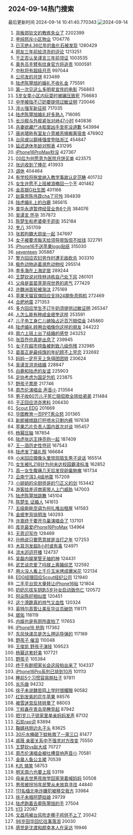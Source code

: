 ## 2024-09-14热门搜索 
最后更新时间 2024-09-14 10:41:40.770343 
![2024-09-14](https://imgs-storage.s3.us-east-005.backblazeb2.com/20240914/2024-09-14.png?versionId=4_z8fbbed132d73df8689c40f13_f110b990b93484503_d20240914_m024140_c005_v0501021_t0006_u01726281700611) 
1. [背叛郑钦文的教练失业了](https://s.weibo.com/weibo?q=%23%E8%83%8C%E5%8F%9B%E9%83%91%E9%92%A6%E6%96%87%E7%9A%84%E6%95%99%E7%BB%83%E5%A4%B1%E4%B8%9A%E4%BA%86%23&t=31&band_rank=1&Refer=top) 2202399
1. [李纯怒斥小区物业](https://s.weibo.com/weibo?q=%23%E6%9D%8E%E7%BA%AF%E6%80%92%E6%96%A5%E5%B0%8F%E5%8C%BA%E7%89%A9%E4%B8%9A%23&t=31&band_rank=1&Refer=top) 1704776
1. [已灭绝4.36亿年的鱼化石被发现](https://s.weibo.com/weibo?q=%23%E5%B7%B2%E7%81%AD%E7%BB%9D4.36%E4%BA%BF%E5%B9%B4%E7%9A%84%E9%B1%BC%E5%8C%96%E7%9F%B3%E8%A2%AB%E5%8F%91%E7%8E%B0%23&t=31&band_rank=2&Refer=top) 1280429
1. [网友三年前给洪尧的评论](https://s.weibo.com/weibo?q=%23%E7%BD%91%E5%8F%8B%E4%B8%89%E5%B9%B4%E5%89%8D%E7%BB%99%E6%B4%AA%E5%B0%A7%E7%9A%84%E8%AF%84%E8%AE%BA%23&t=31&band_rank=18&Refer=top) 1213251
1. [于正否认吴谨言三年前领证](https://s.weibo.com/weibo?q=%23%E4%BA%8E%E6%AD%A3%E5%90%A6%E8%AE%A4%E5%90%B4%E8%B0%A8%E8%A8%80%E4%B8%89%E5%B9%B4%E5%89%8D%E9%A2%86%E8%AF%81%23&t=31&band_rank=4&Refer=top) 1003535
1. [乘务员手臂有纹身官方将追责](https://s.weibo.com/weibo?q=%23%E4%B9%98%E5%8A%A1%E5%91%98%E6%89%8B%E8%87%82%E6%9C%89%E7%BA%B9%E8%BA%AB%E5%AE%98%E6%96%B9%E5%B0%86%E8%BF%BD%E8%B4%A3%23&t=31&band_rank=1&Refer=top) 1000591
1. [中秋将有超级月亮](https://s.weibo.com/weibo?q=%23%E4%B8%AD%E7%A7%8B%E5%B0%86%E6%9C%89%E8%B6%85%E7%BA%A7%E6%9C%88%E4%BA%AE%23&t=31&band_rank=10&Refer=top) 997044
1. [公司发的月饼](https://s.weibo.com/weibo?q=%E5%85%AC%E5%8F%B8%E5%8F%91%E7%9A%84%E6%9C%88%E9%A5%BC&t=31&band_rank=35&Refer=top) 823489
1. [陆虎陈曌旭的婚礼不收礼金](https://s.weibo.com/weibo?q=%23%E9%99%86%E8%99%8E%E9%99%88%E6%9B%8C%E6%97%AD%E7%9A%84%E5%A9%9A%E7%A4%BC%E4%B8%8D%E6%94%B6%E7%A4%BC%E9%87%91%23&t=31&band_rank=6&Refer=top) 775591
1. [第一次见这么多明星宣传的电影](https://s.weibo.com/weibo?q=%23%E7%AC%AC%E4%B8%80%E6%AC%A1%E8%A7%81%E8%BF%99%E4%B9%88%E5%A4%9A%E6%98%8E%E6%98%9F%E5%AE%A3%E4%BC%A0%E7%9A%84%E7%94%B5%E5%BD%B1%23&t=31&band_rank=13&Refer=top) 756883
1. [5岁女童小区内玩耍时被碾压致死](https://s.weibo.com/weibo?q=%235%E5%B2%81%E5%A5%B3%E7%AB%A5%E5%B0%8F%E5%8C%BA%E5%86%85%E7%8E%A9%E8%80%8D%E6%97%B6%E8%A2%AB%E7%A2%BE%E5%8E%8B%E8%87%B4%E6%AD%BB%23&t=31&band_rank=5&Refer=top) 756683
1. [中学被指不订奶要提供过敏证明](https://s.weibo.com/weibo?q=%23%E4%B8%AD%E5%AD%A6%E8%A2%AB%E6%8C%87%E4%B8%8D%E8%AE%A2%E5%A5%B6%E8%A6%81%E6%8F%90%E4%BE%9B%E8%BF%87%E6%95%8F%E8%AF%81%E6%98%8E%23&t=31&band_rank=2&Refer=top) 720046
1. [淬火强军新征程](https://s.weibo.com/weibo?q=%23%E6%B7%AC%E7%81%AB%E5%BC%BA%E5%86%9B%E6%96%B0%E5%BE%81%E7%A8%8B%23&t=31&band_rank=3&Refer=top) 717035
1. [陆虎陈曌旭婚礼好多熟人](https://s.weibo.com/weibo?q=%23%E9%99%86%E8%99%8E%E9%99%88%E6%9B%8C%E6%97%AD%E5%A9%9A%E7%A4%BC%E5%A5%BD%E5%A4%9A%E7%86%9F%E4%BA%BA%23&t=31&band_rank=4&Refer=top) 716095
1. [长沙舰与外舰紧张对峙47小时](https://s.weibo.com/weibo?q=%23%E9%95%BF%E6%B2%99%E8%88%B0%E4%B8%8E%E5%A4%96%E8%88%B0%E7%B4%A7%E5%BC%A0%E5%AF%B9%E5%B3%9947%E5%B0%8F%E6%97%B6%23&t=31&band_rank=6&Refer=top) 640836
1. [杀妻欲藏尸冰柜案凶手至死没道歉](https://s.weibo.com/weibo?q=%23%E6%9D%80%E5%A6%BB%E6%AC%B2%E8%97%8F%E5%B0%B8%E5%86%B0%E6%9F%9C%E6%A1%88%E5%87%B6%E6%89%8B%E8%87%B3%E6%AD%BB%E6%B2%A1%E9%81%93%E6%AD%89%23&t=31&band_rank=5&Refer=top) 543994
1. [唐尚珺称有室友介意被恶搞搬离宿舍](https://s.weibo.com/weibo?q=%23%E5%94%90%E5%B0%9A%E7%8F%BA%E7%A7%B0%E6%9C%89%E5%AE%A4%E5%8F%8B%E4%BB%8B%E6%84%8F%E8%A2%AB%E6%81%B6%E6%90%9E%E6%90%AC%E7%A6%BB%E5%AE%BF%E8%88%8D%23&t=31&band_rank=10&Refer=top) 476902
1. [台风或以巅峰强度登陆浙江](https://s.weibo.com/weibo?q=%23%E5%8F%B0%E9%A3%8E%E6%88%96%E4%BB%A5%E5%B7%85%E5%B3%B0%E5%BC%BA%E5%BA%A6%E7%99%BB%E9%99%86%E6%B5%99%E6%B1%9F%23&t=31&band_rank=4&Refer=top) 454847
1. [延迟退休年龄对照表](https://s.weibo.com/weibo?q=%23%E5%BB%B6%E8%BF%9F%E9%80%80%E4%BC%91%E5%B9%B4%E9%BE%84%E5%AF%B9%E7%85%A7%E8%A1%A8%23&t=31&band_rank=11&Refer=top) 431295
1. [iPhone16ProMax秒没](https://s.weibo.com/weibo?q=%23iPhone16ProMax%E7%A7%92%E6%B2%A1%23&t=31&band_rank=6&Refer=top) 427367
1. [00后为何愿意为医院月饼买单](https://s.weibo.com/weibo?q=%2300%E5%90%8E%E4%B8%BA%E4%BD%95%E6%84%BF%E6%84%8F%E4%B8%BA%E5%8C%BB%E9%99%A2%E6%9C%88%E9%A5%BC%E4%B9%B0%E5%8D%95%23&t=31&band_rank=7&Refer=top) 423575
1. [张远收到了捧花](https://s.weibo.com/weibo?q=%23%E5%BC%A0%E8%BF%9C%E6%94%B6%E5%88%B0%E4%BA%86%E6%8D%A7%E8%8A%B1%23&t=31&band_rank=8&Refer=top) 413933
1. [调休](https://s.weibo.com/weibo?q=%E8%B0%83%E4%BC%91&t=31&band_rank=36&Refer=top) 404464
1. [有学校将拖堂纳入教学事故认定范畴](https://s.weibo.com/weibo?q=%23%E6%9C%89%E5%AD%A6%E6%A0%A1%E5%B0%86%E6%8B%96%E5%A0%82%E7%BA%B3%E5%85%A5%E6%95%99%E5%AD%A6%E4%BA%8B%E6%95%85%E8%AE%A4%E5%AE%9A%E8%8C%83%E7%95%B4%23&t=31&band_rank=10&Refer=top) 401732
1. [女生许愿不上班被浪撤回一个不](https://s.weibo.com/weibo?q=%23%E5%A5%B3%E7%94%9F%E8%AE%B8%E6%84%BF%E4%B8%8D%E4%B8%8A%E7%8F%AD%E8%A2%AB%E6%B5%AA%E6%92%A4%E5%9B%9E%E4%B8%80%E4%B8%AA%E4%B8%8D%23&t=31&band_rank=12&Refer=top) 401462
1. [金高银G社生图](https://s.weibo.com/weibo?q=%23%E9%87%91%E9%AB%98%E9%93%B6G%E7%A4%BE%E7%94%9F%E5%9B%BE%23&t=31&band_rank=12&Refer=top) 401166
1. [赵露思陈伟霆cha了可怜](https://s.weibo.com/weibo?q=%23%E8%B5%B5%E9%9C%B2%E6%80%9D%E9%99%88%E4%BC%9F%E9%9C%86cha%E4%BA%86%E5%8F%AF%E6%80%9C%23&t=31&band_rank=13&Refer=top) 394839
1. [陆虎婚礼上的白鹿](https://s.weibo.com/weibo?q=%23%E9%99%86%E8%99%8E%E5%A9%9A%E7%A4%BC%E4%B8%8A%E7%9A%84%E7%99%BD%E9%B9%BF%23&t=31&band_rank=9&Refer=top) 385615
1. [普华永道暂停经营业务6个月](https://s.weibo.com/weibo?q=%23%E6%99%AE%E5%8D%8E%E6%B0%B8%E9%81%93%E6%9A%82%E5%81%9C%E7%BB%8F%E8%90%A5%E4%B8%9A%E5%8A%A16%E4%B8%AA%E6%9C%88%23&t=31&band_rank=10&Refer=top) 384076
1. [吴谨言 怀孕](https://s.weibo.com/weibo?q=%E5%90%B4%E8%B0%A8%E8%A8%80%20%E6%80%80%E5%AD%95&t=31&band_rank=12&Refer=top) 357872
1. [陈楚生和老婆牵手逛街](https://s.weibo.com/weibo?q=%23%E9%99%88%E6%A5%9A%E7%94%9F%E5%92%8C%E8%80%81%E5%A9%86%E7%89%B5%E6%89%8B%E9%80%9B%E8%A1%97%23&t=31&band_rank=13&Refer=top) 352184
1. [奎八](https://s.weibo.com/weibo?q=%E5%A5%8E%E5%85%AB&t=31&band_rank=13&Refer=top) 351709
1. [张若昀魏大勋坐一起](https://s.weibo.com/weibo?q=%23%E5%BC%A0%E8%8B%A5%E6%98%80%E9%AD%8F%E5%A4%A7%E5%8B%8B%E5%9D%90%E4%B8%80%E8%B5%B7%23&t=31&band_rank=14&Refer=top) 347697
1. [女子被要求每天给领导带饭但不给钱](https://s.weibo.com/weibo?q=%23%E5%A5%B3%E5%AD%90%E8%A2%AB%E8%A6%81%E6%B1%82%E6%AF%8F%E5%A4%A9%E7%BB%99%E9%A2%86%E5%AF%BC%E5%B8%A6%E9%A5%AD%E4%BD%86%E4%B8%8D%E7%BB%99%E9%92%B1%23&t=31&band_rank=15&Refer=top) 322791
1. [iPhone16不送苹果logo贴纸](https://s.weibo.com/weibo?q=%23iPhone16%E4%B8%8D%E9%80%81%E8%8B%B9%E6%9E%9Clogo%E8%B4%B4%E7%BA%B8%23&t=31&band_rank=16&Refer=top) 315030
1. [seventeen](https://s.weibo.com/weibo?q=seventeen&t=31&band_rank=15&Refer=top) 305887
1. [警方回应农妇劳作时遭无故砍杀](https://s.weibo.com/weibo?q=%23%E8%AD%A6%E6%96%B9%E5%9B%9E%E5%BA%94%E5%86%9C%E5%A6%87%E5%8A%B3%E4%BD%9C%E6%97%B6%E9%81%AD%E6%97%A0%E6%95%85%E7%A0%8D%E6%9D%80%23&t=31&band_rank=28&Refer=top) 303310
1. [极危动物追着濒危动物咬](https://s.weibo.com/weibo?q=%23%E6%9E%81%E5%8D%B1%E5%8A%A8%E7%89%A9%E8%BF%BD%E7%9D%80%E6%BF%92%E5%8D%B1%E5%8A%A8%E7%89%A9%E5%92%AC%23&t=31&band_rank=7&Refer=top) 295514
1. [李多海在上海定居](https://s.weibo.com/weibo?q=%23%E6%9D%8E%E5%A4%9A%E6%B5%B7%E5%9C%A8%E4%B8%8A%E6%B5%B7%E5%AE%9A%E5%B1%85%23&t=31&band_rank=16&Refer=top) 289244
1. [王楚钦说对阵林诗栋自己处下风](https://s.weibo.com/weibo?q=%23%E7%8E%8B%E6%A5%9A%E9%92%A6%E8%AF%B4%E5%AF%B9%E9%98%B5%E6%9E%97%E8%AF%97%E6%A0%8B%E8%87%AA%E5%B7%B1%E5%A4%84%E4%B8%8B%E9%A3%8E%23&t=31&band_rank=17&Refer=top) 280101
1. [父母是苗苗芽芽闯世界的底气](https://s.weibo.com/weibo?q=%E7%88%B6%E6%AF%8D%E6%98%AF%E8%8B%97%E8%8B%97%E8%8A%BD%E8%8A%BD%E9%97%AF%E4%B8%96%E7%95%8C%E7%9A%84%E5%BA%95%E6%B0%94&t=31&band_rank=27&Refer=top) 277429
1. [许魏洲首轮被淘汰](https://s.weibo.com/weibo?q=%23%E8%AE%B8%E9%AD%8F%E6%B4%B2%E9%A6%96%E8%BD%AE%E8%A2%AB%E6%B7%98%E6%B1%B0%23&t=31&band_rank=18&Refer=top) 275169
1. [苹果天猫官旗回应支持24期免息购机](https://s.weibo.com/weibo?q=%23%E8%8B%B9%E6%9E%9C%E5%A4%A9%E7%8C%AB%E5%AE%98%E6%97%97%E5%9B%9E%E5%BA%94%E6%94%AF%E6%8C%8124%E6%9C%9F%E5%85%8D%E6%81%AF%E8%B4%AD%E6%9C%BA%23&t=31&band_rank=18&Refer=top) 272469
1. [合肥地震](https://s.weibo.com/weibo?q=%E5%90%88%E8%82%A5%E5%9C%B0%E9%9C%87&t=31&band_rank=19&Refer=top) 271353
1. [多方回应学生不订牛奶须提供过敏证明](https://s.weibo.com/weibo?q=%23%E5%A4%9A%E6%96%B9%E5%9B%9E%E5%BA%94%E5%AD%A6%E7%94%9F%E4%B8%8D%E8%AE%A2%E7%89%9B%E5%A5%B6%E9%A1%BB%E6%8F%90%E4%BE%9B%E8%BF%87%E6%95%8F%E8%AF%81%E6%98%8E%23&t=31&band_rank=19&Refer=top) 265347
1. [人怎么能有种成金珉奎这样](https://s.weibo.com/weibo?q=%E4%BA%BA%E6%80%8E%E4%B9%88%E8%83%BD%E6%9C%89%E7%A7%8D%E6%88%90%E9%87%91%E7%8F%89%E5%A5%8E%E8%BF%99%E6%A0%B7&t=31&band_rank=20&Refer=top) 253591
1. [儿子务工身亡儿媳独占近百万赔偿金](https://s.weibo.com/weibo?q=%23%E5%84%BF%E5%AD%90%E5%8A%A1%E5%B7%A5%E8%BA%AB%E4%BA%A1%E5%84%BF%E5%AA%B3%E7%8B%AC%E5%8D%A0%E8%BF%91%E7%99%BE%E4%B8%87%E8%B5%94%E5%81%BF%E9%87%91%23&t=31&band_rank=25&Refer=top) 245860
1. [陆虎婚礼转圈合唱像你这样的朋友](https://s.weibo.com/weibo?q=%23%E9%99%86%E8%99%8E%E5%A9%9A%E7%A4%BC%E8%BD%AC%E5%9C%88%E5%90%88%E5%94%B1%E5%83%8F%E4%BD%A0%E8%BF%99%E6%A0%B7%E7%9A%84%E6%9C%8B%E5%8F%8B%23&t=31&band_rank=20&Refer=top) 244222
1. [周六上班上出了结婚的感觉](https://s.weibo.com/weibo?q=%E5%91%A8%E5%85%AD%E4%B8%8A%E7%8F%AD%E4%B8%8A%E5%87%BA%E4%BA%86%E7%BB%93%E5%A9%9A%E7%9A%84%E6%84%9F%E8%A7%89&t=31&band_rank=21&Refer=top) 243252
1. [张百乔你真是出息了](https://s.weibo.com/weibo?q=%E5%BC%A0%E7%99%BE%E4%B9%94%E4%BD%A0%E7%9C%9F%E6%98%AF%E5%87%BA%E6%81%AF%E4%BA%86&t=31&band_rank=21&Refer=top) 239945
1. [女子在超市捞鱼被刺致八级伤残](https://s.weibo.com/weibo?q=%23%E5%A5%B3%E5%AD%90%E5%9C%A8%E8%B6%85%E5%B8%82%E6%8D%9E%E9%B1%BC%E8%A2%AB%E5%88%BA%E8%87%B4%E5%85%AB%E7%BA%A7%E4%BC%A4%E6%AE%8B%23&t=31&band_rank=22&Refer=top) 232985
1. [苗苗正是最纯饿的年纪顾不上早恋](https://s.weibo.com/weibo?q=%E8%8B%97%E8%8B%97%E6%AD%A3%E6%98%AF%E6%9C%80%E7%BA%AF%E9%A5%BF%E7%9A%84%E5%B9%B4%E7%BA%AA%E9%A1%BE%E4%B8%8D%E4%B8%8A%E6%97%A9%E6%81%8B&t=31&band_rank=22&Refer=top) 232692
1. [妈妈一定在天上急得团团转](https://s.weibo.com/weibo?q=%23%E5%A6%88%E5%A6%88%E4%B8%80%E5%AE%9A%E5%9C%A8%E5%A4%A9%E4%B8%8A%E6%80%A5%E5%BE%97%E5%9B%A2%E5%9B%A2%E8%BD%AC%23&t=31&band_rank=23&Refer=top) 230624
1. [吴谨言洪尧结婚](https://s.weibo.com/weibo?q=%23%E5%90%B4%E8%B0%A8%E8%A8%80%E6%B4%AA%E5%B0%A7%E7%BB%93%E5%A9%9A%23&t=31&band_rank=23&Refer=top) 228847
1. [白鹿和陆虎的友谊](https://s.weibo.com/weibo?q=%E7%99%BD%E9%B9%BF%E5%92%8C%E9%99%86%E8%99%8E%E7%9A%84%E5%8F%8B%E8%B0%8A&t=31&band_rank=13&Refer=top) 225903
1. [足协考虑为国足包机](https://s.weibo.com/weibo?q=%23%E8%B6%B3%E5%8D%8F%E8%80%83%E8%99%91%E4%B8%BA%E5%9B%BD%E8%B6%B3%E5%8C%85%E6%9C%BA%23&t=31&band_rank=22&Refer=top) 223875
1. [野孩子票房](https://s.weibo.com/weibo?q=%23%E9%87%8E%E5%AD%A9%E5%AD%90%E7%A5%A8%E6%88%BF%23&t=31&band_rank=24&Refer=top) 217746
1. [周杰伦演唱会 声音小](https://s.weibo.com/weibo?q=%E5%91%A8%E6%9D%B0%E4%BC%A6%E6%BC%94%E5%94%B1%E4%BC%9A%20%E5%A3%B0%E9%9F%B3%E5%B0%8F&t=31&band_rank=23&Refer=top) 213564
1. [男子收60万儿子死亡赔偿款全转给弟弟](https://s.weibo.com/weibo?q=%23%E7%94%B7%E5%AD%90%E6%94%B660%E4%B8%87%E5%84%BF%E5%AD%90%E6%AD%BB%E4%BA%A1%E8%B5%94%E5%81%BF%E6%AC%BE%E5%85%A8%E8%BD%AC%E7%BB%99%E5%BC%9F%E5%BC%9F%23&t=31&band_rank=37&Refer=top) 211484
1. [于正回应洪尧黑料](https://s.weibo.com/weibo?q=%23%E4%BA%8E%E6%AD%A3%E5%9B%9E%E5%BA%94%E6%B4%AA%E5%B0%A7%E9%BB%91%E6%96%99%23&t=31&band_rank=26&Refer=top) 206430
1. [Scout EDG](https://s.weibo.com/weibo?q=Scout%20EDG&t=31&band_rank=24&Refer=top) 201669
1. [华图教育一页PPT惹众怒](https://s.weibo.com/weibo?q=%23%E5%8D%8E%E5%9B%BE%E6%95%99%E8%82%B2%E4%B8%80%E9%A1%B5PPT%E6%83%B9%E4%BC%97%E6%80%92%23&t=31&band_rank=26&Refer=top) 201365
1. [新郎被绑路灯杆喷水只剩内裤](https://s.weibo.com/weibo?q=%23%E6%96%B0%E9%83%8E%E8%A2%AB%E7%BB%91%E8%B7%AF%E7%81%AF%E6%9D%86%E5%96%B7%E6%B0%B4%E5%8F%AA%E5%89%A9%E5%86%85%E8%A3%A4%23&t=31&band_rank=26&Refer=top) 197838
1. [苹果芯片负责人国内首次对谈](https://s.weibo.com/weibo?q=%23%E8%8B%B9%E6%9E%9C%E8%8A%AF%E7%89%87%E8%B4%9F%E8%B4%A3%E4%BA%BA%E5%9B%BD%E5%86%85%E9%A6%96%E6%AC%A1%E5%AF%B9%E8%B0%88%23&t=31&band_rank=28&Refer=top) 195457
1. [杨幂压轴](https://s.weibo.com/weibo?q=%E6%9D%A8%E5%B9%82%E5%8E%8B%E8%BD%B4&t=31&band_rank=27&Refer=top) 187854
1. [陆虎张远王铮亮抱一起](https://s.weibo.com/weibo?q=%23%E9%99%86%E8%99%8E%E5%BC%A0%E8%BF%9C%E7%8E%8B%E9%93%AE%E4%BA%AE%E6%8A%B1%E4%B8%80%E8%B5%B7%23&t=31&band_rank=29&Refer=top) 187409
1. [王一涵历史性夺冠](https://s.weibo.com/weibo?q=%E7%8E%8B%E4%B8%80%E6%B6%B5%E5%8E%86%E5%8F%B2%E6%80%A7%E5%A4%BA%E5%86%A0&t=31&band_rank=29&Refer=top) 167543
1. [陆虎发了婚礼照](https://s.weibo.com/weibo?q=%23%E9%99%86%E8%99%8E%E5%8F%91%E4%BA%86%E5%A9%9A%E7%A4%BC%E7%85%A7%23&t=31&band_rank=29&Refer=top) 166684
1. [小米回应摄像头里惊现陌生男子说话](https://s.weibo.com/weibo?q=%23%E5%B0%8F%E7%B1%B3%E5%9B%9E%E5%BA%94%E6%91%84%E5%83%8F%E5%A4%B4%E9%87%8C%E6%83%8A%E7%8E%B0%E9%99%8C%E7%94%9F%E7%94%B7%E5%AD%90%E8%AF%B4%E8%AF%9D%23&t=31&band_rank=15&Refer=top) 165514
1. [女生被扎218针为何未达校园霸凌标准](https://s.weibo.com/weibo?q=%23%E5%A5%B3%E7%94%9F%E8%A2%AB%E6%89%8E218%E9%92%88%E4%B8%BA%E4%BD%95%E6%9C%AA%E8%BE%BE%E6%A0%A1%E5%9B%AD%E9%9C%B8%E5%87%8C%E6%A0%87%E5%87%86%23&t=31&band_rank=39&Refer=top) 162852
1. [高一女生腹痛几天后发现卵巢肿瘤](https://s.weibo.com/weibo?q=%23%E9%AB%98%E4%B8%80%E5%A5%B3%E7%94%9F%E8%85%B9%E7%97%9B%E5%87%A0%E5%A4%A9%E5%90%8E%E5%8F%91%E7%8E%B0%E5%8D%B5%E5%B7%A2%E8%82%BF%E7%98%A4%23&t=31&band_rank=31&Refer=top) 161734
1. [云南宁洱3.4级地震](https://s.weibo.com/weibo?q=%23%E4%BA%91%E5%8D%97%E5%AE%81%E6%B4%B13.4%E7%BA%A7%E5%9C%B0%E9%9C%87%23&t=31&band_rank=1&Refer=top) 157209
1. [小姐姐的伞厨师哥的勺正义的剑](https://s.weibo.com/weibo?q=%23%E5%B0%8F%E5%A7%90%E5%A7%90%E7%9A%84%E4%BC%9E%E5%8E%A8%E5%B8%88%E5%93%A5%E7%9A%84%E5%8B%BA%E6%AD%A3%E4%B9%89%E7%9A%84%E5%89%91%23&t=31&band_rank=10&Refer=top) 153442
1. [游客给差评商家带人上门威胁](https://s.weibo.com/weibo?q=%23%E6%B8%B8%E5%AE%A2%E7%BB%99%E5%B7%AE%E8%AF%84%E5%95%86%E5%AE%B6%E5%B8%A6%E4%BA%BA%E4%B8%8A%E9%97%A8%E5%A8%81%E8%83%81%23&t=31&band_rank=30&Refer=top) 147003
1. [陆虎陈曌旭跳舞](https://s.weibo.com/weibo?q=%23%E9%99%86%E8%99%8E%E9%99%88%E6%9B%8C%E6%97%AD%E8%B7%B3%E8%88%9E%23&t=31&band_rank=32&Refer=top) 145104
1. [陈楚生 证婚人](https://s.weibo.com/weibo?q=%E9%99%88%E6%A5%9A%E7%94%9F%20%E8%AF%81%E5%A9%9A%E4%BA%BA&t=31&band_rank=31&Refer=top) 141613
1. [五级能耗空调为何扎堆出租屋](https://s.weibo.com/weibo?q=%23%E4%BA%94%E7%BA%A7%E8%83%BD%E8%80%97%E7%A9%BA%E8%B0%83%E4%B8%BA%E4%BD%95%E6%89%8E%E5%A0%86%E5%87%BA%E7%A7%9F%E5%B1%8B%23&t=31&band_rank=34&Refer=top) 141583
1. [金珉奎背徐明浩](https://s.weibo.com/weibo?q=%23%E9%87%91%E7%8F%89%E5%A5%8E%E8%83%8C%E5%BE%90%E6%98%8E%E6%B5%A9%23&t=31&band_rank=32&Refer=top) 140293
1. [许嵩终于要开鸟巢演唱会了](https://s.weibo.com/weibo?q=%E8%AE%B8%E5%B5%A9%E7%BB%88%E4%BA%8E%E8%A6%81%E5%BC%80%E9%B8%9F%E5%B7%A2%E6%BC%94%E5%94%B1%E4%BC%9A%E4%BA%86&t=31&band_rank=36&Refer=top) 137101
1. [库克最爱iPhone16ProMax](https://s.weibo.com/weibo?q=%23%E5%BA%93%E5%85%8B%E6%9C%80%E7%88%B1iPhone16ProMax%23&t=31&band_rank=37&Refer=top) 134964
1. [无意识写作](https://s.weibo.com/weibo?q=%E6%97%A0%E6%84%8F%E8%AF%86%E5%86%99%E4%BD%9C&t=31&band_rank=41&Refer=top) 128469
1. [孙杨说只要愿意就是当打之年](https://s.weibo.com/weibo?q=%23%E5%AD%99%E6%9D%A8%E8%AF%B4%E5%8F%AA%E8%A6%81%E6%84%BF%E6%84%8F%E5%B0%B1%E6%98%AF%E5%BD%93%E6%89%93%E4%B9%8B%E5%B9%B4%23&t=31&band_rank=38&Refer=top) 127253
1. [木耳泡发超8小时或有毒](https://s.weibo.com/weibo?q=%23%E6%9C%A8%E8%80%B3%E6%B3%A1%E5%8F%91%E8%B6%858%E5%B0%8F%E6%97%B6%E6%88%96%E6%9C%89%E6%AF%92%23&t=31&band_rank=40&Refer=top) 124971
1. [流水迢迢开播](https://s.weibo.com/weibo?q=%E6%B5%81%E6%B0%B4%E8%BF%A2%E8%BF%A2%E5%BC%80%E6%92%AD&t=31&band_rank=41&Refer=top) 124737
1. [吴磊内娱掌管无袖的神](https://s.weibo.com/weibo?q=%E5%90%B4%E7%A3%8A%E5%86%85%E5%A8%B1%E6%8E%8C%E7%AE%A1%E6%97%A0%E8%A2%96%E7%9A%84%E7%A5%9E&t=31&band_rank=42&Refer=top) 124431
1. [武艺谈恋爱了吗就上离婚综艺](https://s.weibo.com/weibo?q=%E6%AD%A6%E8%89%BA%E8%B0%88%E6%81%8B%E7%88%B1%E4%BA%86%E5%90%97%E5%B0%B1%E4%B8%8A%E7%A6%BB%E5%A9%9A%E7%BB%BC%E8%89%BA&t=31&band_rank=27&Refer=top) 122592
1. [用火没人看上千斤玉米烤成爆米花](https://s.weibo.com/weibo?q=%23%E7%94%A8%E7%81%AB%E6%B2%A1%E4%BA%BA%E7%9C%8B%E4%B8%8A%E5%8D%83%E6%96%A4%E7%8E%89%E7%B1%B3%E7%83%A4%E6%88%90%E7%88%86%E7%B1%B3%E8%8A%B1%23&t=31&band_rank=44&Refer=top) 122134
1. [EDG经理回应Scout经纪公司](https://s.weibo.com/weibo?q=%23EDG%E7%BB%8F%E7%90%86%E5%9B%9E%E5%BA%94Scout%E7%BB%8F%E7%BA%AA%E5%85%AC%E5%8F%B8%23&t=31&band_rank=45&Refer=top) 121940
1. [二手平台现大量转让iPhone16帖](https://s.weibo.com/weibo?q=%23%E4%BA%8C%E6%89%8B%E5%B9%B3%E5%8F%B0%E7%8E%B0%E5%A4%A7%E9%87%8F%E8%BD%AC%E8%AE%A9iPhone16%E5%B8%96%23&t=31&band_rank=46&Refer=top) 121804
1. [奶奶忘拔车钥匙5岁孙女启动致伤亡](https://s.weibo.com/weibo?q=%23%E5%A5%B6%E5%A5%B6%E5%BF%98%E6%8B%94%E8%BD%A6%E9%92%A5%E5%8C%995%E5%B2%81%E5%AD%99%E5%A5%B3%E5%90%AF%E5%8A%A8%E8%87%B4%E4%BC%A4%E4%BA%A1%23&t=31&band_rank=33&Refer=top) 120572
1. [阿朵陈好相似度](https://s.weibo.com/weibo?q=%E9%98%BF%E6%9C%B5%E9%99%88%E5%A5%BD%E7%9B%B8%E4%BC%BC%E5%BA%A6&t=31&band_rank=34&Refer=top) 120451
1. [这个滑跪真的帅气又血性](https://s.weibo.com/weibo?q=%23%E8%BF%99%E4%B8%AA%E6%BB%91%E8%B7%AA%E7%9C%9F%E7%9A%84%E5%B8%85%E6%B0%94%E5%8F%88%E8%A1%80%E6%80%A7%23&t=31&band_rank=43&Refer=top) 120324
1. [英特尔高管让美反华议员破防](https://s.weibo.com/weibo?q=%23%E8%8B%B1%E7%89%B9%E5%B0%94%E9%AB%98%E7%AE%A1%E8%AE%A9%E7%BE%8E%E5%8F%8D%E5%8D%8E%E8%AE%AE%E5%91%98%E7%A0%B4%E9%98%B2%23&t=31&band_rank=28&Refer=top) 118171
1. [珉佑](https://s.weibo.com/weibo?q=%E7%8F%89%E4%BD%91&t=31&band_rank=35&Refer=top) 118119
1. [内娱也是有厕所直拍了](https://s.weibo.com/weibo?q=%E5%86%85%E5%A8%B1%E4%B9%9F%E6%98%AF%E6%9C%89%E5%8E%95%E6%89%80%E7%9B%B4%E6%8B%8D%E4%BA%86&t=31&band_rank=44&Refer=top) 117653
1. [iPhone16 抢购](https://s.weibo.com/weibo?q=iPhone16%20%E6%8A%A2%E8%B4%AD&t=31&band_rank=36&Refer=top) 117362
1. [东风快递员是怎么押运导弹的](https://s.weibo.com/weibo?q=%23%E4%B8%9C%E9%A3%8E%E5%BF%AB%E9%80%92%E5%91%98%E6%98%AF%E6%80%8E%E4%B9%88%E6%8A%BC%E8%BF%90%E5%AF%BC%E5%BC%B9%E7%9A%84%23&t=31&band_rank=45&Refer=top) 117189
1. [野孩子 催泪](https://s.weibo.com/weibo?q=%E9%87%8E%E5%AD%A9%E5%AD%90%20%E5%82%AC%E6%B3%AA&t=31&band_rank=49&Refer=top) 110048
1. [王俊凯 野孩子演技](https://s.weibo.com/weibo?q=%E7%8E%8B%E4%BF%8A%E5%87%AF%20%E9%87%8E%E5%AD%A9%E5%AD%90%E6%BC%94%E6%8A%80&t=31&band_rank=38&Refer=top) 109523
1. [杨幂这套好美](https://s.weibo.com/weibo?q=%E6%9D%A8%E5%B9%82%E8%BF%99%E5%A5%97%E5%A5%BD%E7%BE%8E&t=31&band_rank=39&Refer=top) 107721
1. [野孩子](https://s.weibo.com/weibo?q=%E9%87%8E%E5%AD%A9%E5%AD%90&t=31&band_rank=40&Refer=top) 105384
1. [终于有剧把家长会这段拍出来了](https://s.weibo.com/weibo?q=%E7%BB%88%E4%BA%8E%E6%9C%89%E5%89%A7%E6%8A%8A%E5%AE%B6%E9%95%BF%E4%BC%9A%E8%BF%99%E6%AE%B5%E6%8B%8D%E5%87%BA%E6%9D%A5%E4%BA%86&t=31&band_rank=41&Refer=top) 104337
1. [iPhone16Pro系列已排到10月](https://s.weibo.com/weibo?q=%23iPhone16Pro%E7%B3%BB%E5%88%97%E5%B7%B2%E6%8E%92%E5%88%B010%E6%9C%88%23&t=31&band_rank=42&Refer=top) 101113
1. [睡前5个习惯容易胖肚子](https://s.weibo.com/weibo?q=%23%E7%9D%A1%E5%89%8D5%E4%B8%AA%E4%B9%A0%E6%83%AF%E5%AE%B9%E6%98%93%E8%83%96%E8%82%9A%E5%AD%90%23&t=31&band_rank=43&Refer=top) 97811
1. [长乐曲](https://s.weibo.com/weibo?q=%E9%95%BF%E4%B9%90%E6%9B%B2&t=31&band_rank=44&Refer=top) 94232
1. [徐子未说魏哲鸣上学时很耀眼](https://s.weibo.com/weibo?q=%23%E5%BE%90%E5%AD%90%E6%9C%AA%E8%AF%B4%E9%AD%8F%E5%93%B2%E9%B8%A3%E4%B8%8A%E5%AD%A6%E6%97%B6%E5%BE%88%E8%80%80%E7%9C%BC%23&t=31&band_rank=48&Refer=top) 90582
1. [红到发紫的花牛苹果](https://s.weibo.com/weibo?q=%23%E7%BA%A2%E5%88%B0%E5%8F%91%E7%B4%AB%E7%9A%84%E8%8A%B1%E7%89%9B%E8%8B%B9%E6%9E%9C%23&t=31&band_rank=47&Refer=top) 88576
1. [被雪迷宫反转转晕了](https://s.weibo.com/weibo?q=%E8%A2%AB%E9%9B%AA%E8%BF%B7%E5%AE%AB%E5%8F%8D%E8%BD%AC%E8%BD%AC%E6%99%95%E4%BA%86&t=31&band_rank=45&Refer=top) 88003
1. [丁程鑫在青岛早睡早起](https://s.weibo.com/weibo?q=%23%E4%B8%81%E7%A8%8B%E9%91%AB%E5%9C%A8%E9%9D%92%E5%B2%9B%E6%97%A9%E7%9D%A1%E6%97%A9%E8%B5%B7%23&t=31&band_rank=46&Refer=top) 87942
1. [把1岁儿子锁家里单亲妈妈发声](https://s.weibo.com/weibo?q=%23%E6%8A%8A1%E5%B2%81%E5%84%BF%E5%AD%90%E9%94%81%E5%AE%B6%E9%87%8C%E5%8D%95%E4%BA%B2%E5%A6%88%E5%A6%88%E5%8F%91%E5%A3%B0%23&t=31&band_rank=47&Refer=top) 87132
1. [石凯rap词](https://s.weibo.com/weibo?q=%E7%9F%B3%E5%87%AFrap%E8%AF%8D&t=31&band_rank=49&Refer=top) 83894
1. [鞠婧祎侧边丸子头](https://s.weibo.com/weibo?q=%23%E9%9E%A0%E5%A9%A7%E7%A5%8E%E4%BE%A7%E8%BE%B9%E4%B8%B8%E5%AD%90%E5%A4%B4%23&t=31&band_rank=50&Refer=top) 83625
1. [30斤水桶砸下蚊帐救了一家三口](https://s.weibo.com/weibo?q=%2330%E6%96%A4%E6%B0%B4%E6%A1%B6%E7%A0%B8%E4%B8%8B%E8%9A%8A%E5%B8%90%E6%95%91%E4%BA%86%E4%B8%80%E5%AE%B6%E4%B8%89%E5%8F%A3%23&t=31&band_rank=35&Refer=top) 81477
1. [戚薇 亲密关系中不强求对方改变](https://s.weibo.com/weibo?q=%E6%88%9A%E8%96%87%20%E4%BA%B2%E5%AF%86%E5%85%B3%E7%B3%BB%E4%B8%AD%E4%B8%8D%E5%BC%BA%E6%B1%82%E5%AF%B9%E6%96%B9%E6%94%B9%E5%8F%98&t=31&band_rank=38&Refer=top) 75550
1. [王楚钦vs赵大成](https://s.weibo.com/weibo?q=%23%E7%8E%8B%E6%A5%9A%E9%92%A6vs%E8%B5%B5%E5%A4%A7%E6%88%90%23&t=31&band_rank=43&Refer=top) 70727
1. [周杰伦演唱会被吐槽音响声音小](https://s.weibo.com/weibo?q=%23%E5%91%A8%E6%9D%B0%E4%BC%A6%E6%BC%94%E5%94%B1%E4%BC%9A%E8%A2%AB%E5%90%90%E6%A7%BD%E9%9F%B3%E5%93%8D%E5%A3%B0%E9%9F%B3%E5%B0%8F%23&t=31&band_rank=49&Refer=top) 70581
1. [金晨人鱼公主裙](https://s.weibo.com/weibo?q=%23%E9%87%91%E6%99%A8%E4%BA%BA%E9%B1%BC%E5%85%AC%E4%B8%BB%E8%A3%99%23&t=31&band_rank=44&Refer=top) 70539
1. [K总 搞笑](https://s.weibo.com/weibo?q=K%E6%80%BB%20%E6%90%9E%E7%AC%91&t=31&band_rank=41&Refer=top) 58753
1. [明天周六也要上班](https://s.weibo.com/weibo?q=%23%E6%98%8E%E5%A4%A9%E5%91%A8%E5%85%AD%E4%B9%9F%E8%A6%81%E4%B8%8A%E7%8F%AD%23&t=31&band_rank=10&Refer=top) 53119
1. [母亲去世男孩放学回家哭着喊妈妈](https://s.weibo.com/weibo?q=%23%E6%AF%8D%E4%BA%B2%E5%8E%BB%E4%B8%96%E7%94%B7%E5%AD%A9%E6%94%BE%E5%AD%A6%E5%9B%9E%E5%AE%B6%E5%93%AD%E7%9D%80%E5%96%8A%E5%A6%88%E5%A6%88%23&t=31&band_rank=23&Refer=top) 50508
1. [男孩被拐16年民警从未放弃寻找](https://s.weibo.com/weibo?q=%23%E7%94%B7%E5%AD%A9%E8%A2%AB%E6%8B%9016%E5%B9%B4%E6%B0%91%E8%AD%A6%E4%BB%8E%E6%9C%AA%E6%94%BE%E5%BC%83%E5%AF%BB%E6%89%BE%23&t=31&band_rank=10&Refer=top) 44840
1. [111名缅北电诈嫌犯被移交我方](https://s.weibo.com/weibo?q=%23111%E5%90%8D%E7%BC%85%E5%8C%97%E7%94%B5%E8%AF%88%E5%AB%8C%E7%8A%AF%E8%A2%AB%E7%A7%BB%E4%BA%A4%E6%88%91%E6%96%B9%23&t=31&band_rank=37&Refer=top) 33984
1. [徐子未唱阿楚姑娘](https://s.weibo.com/weibo?q=%23%E5%BE%90%E5%AD%90%E6%9C%AA%E5%94%B1%E9%98%BF%E6%A5%9A%E5%A7%91%E5%A8%98%23&t=31&band_rank=46&Refer=top) 29739
1. [陆虎跑着去牵陈曌旭的手](https://s.weibo.com/weibo?q=%23%E9%99%86%E8%99%8E%E8%B7%91%E7%9D%80%E5%8E%BB%E7%89%B5%E9%99%88%E6%9B%8C%E6%97%AD%E7%9A%84%E6%89%8B%23&t=31&band_rank=25&Refer=top) 27504
1. [ti13](https://s.weibo.com/weibo?q=ti13&t=31&band_rank=45&Refer=top) 22087
1. [文昌鸡被台风吹走椰子鸡供不上了](https://s.weibo.com/weibo?q=%23%E6%96%87%E6%98%8C%E9%B8%A1%E8%A2%AB%E5%8F%B0%E9%A3%8E%E5%90%B9%E8%B5%B0%E6%A4%B0%E5%AD%90%E9%B8%A1%E4%BE%9B%E4%B8%8D%E4%B8%8A%E4%BA%86%23&t=31&band_rank=48&Refer=top) 20042
1. [96岁田华回忆往事落泪](https://s.weibo.com/weibo?q=%2396%E5%B2%81%E7%94%B0%E5%8D%8E%E5%9B%9E%E5%BF%86%E5%BE%80%E4%BA%8B%E8%90%BD%E6%B3%AA%23&t=31&band_rank=50&Refer=top) 20030
1. [感觉是沈渡和颜幸本人在采访](https://s.weibo.com/weibo?q=%E6%84%9F%E8%A7%89%E6%98%AF%E6%B2%88%E6%B8%A1%E5%92%8C%E9%A2%9C%E5%B9%B8%E6%9C%AC%E4%BA%BA%E5%9C%A8%E9%87%87%E8%AE%BF&t=31&band_rank=36&Refer=top) 19946
